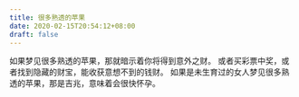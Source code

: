 ```yaml
---
title: 很多熟透的苹果
date: 2020-02-15T20:54:12+08:00
draft: false
---
```


如果梦见很多熟透的苹果，那就暗示着你将得到意外之财。
或者买彩票中奖，或者找到隐藏的财宝，能收获意想不到的钱财。
如果是未生育过的女人梦见很多熟透的苹果，那是吉兆，意味着会很快怀孕。
